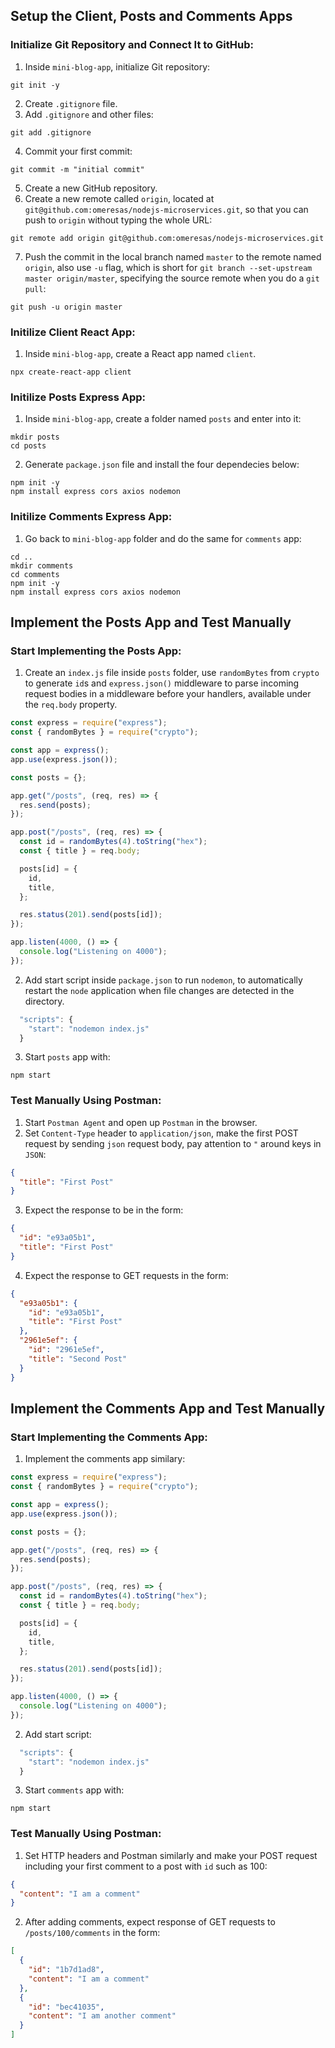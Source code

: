 ## Setup the Client, Posts and Comments Apps

### Initialize Git Repository and Connect It to GitHub:

1. Inside `mini-blog-app`, initialize Git repository:

```shell
git init -y
```

2. Create `.gitignore` file.
3. Add `.gitignore` and other files:

```shell
git add .gitignore
```

4. Commit your first commit:

```shell
git commit -m "initial commit"
```

5. Create a new GitHub repository.
6. Create a new remote called `origin`, located at `git@github.com:omeresas/nodejs-microservices.git`, so that you can push to `origin` without typing the whole URL:

```shell
git remote add origin git@github.com:omeresas/nodejs-microservices.git
```

7. Push the commit in the local branch named `master` to the remote named `origin`, also use `-u` flag, which is short for `git branch --set-upstream master origin/master`, specifying the source remote when you do a `git pull`:

```shell
git push -u origin master
```

### Initilize Client React App:

1. Inside `mini-blog-app`, create a React app named `client`.

```shell
npx create-react-app client
```

### Initilize Posts Express App:

1. Inside `mini-blog-app`, create a folder named `posts` and enter into it:

```shell
mkdir posts
cd posts
```

2. Generate `package.json` file and install the four dependecies below:

```shell
npm init -y
npm install express cors axios nodemon
```

### Initilize Comments Express App:

1. Go back to `mini-blog-app` folder and do the same for `comments` app:

```shell
cd ..
mkdir comments
cd comments
npm init -y
npm install express cors axios nodemon
```

## Implement the Posts App and Test Manually

### Start Implementing the Posts App:

1. Create an `index.js` file inside `posts` folder, use `randomBytes` from `crypto` to generate `id`s and `express.json()` middleware to parse incoming request bodies in a middleware before your handlers, available under the `req.body` property.

```js
const express = require("express");
const { randomBytes } = require("crypto");

const app = express();
app.use(express.json());

const posts = {};

app.get("/posts", (req, res) => {
  res.send(posts);
});

app.post("/posts", (req, res) => {
  const id = randomBytes(4).toString("hex");
  const { title } = req.body;

  posts[id] = {
    id,
    title,
  };

  res.status(201).send(posts[id]);
});

app.listen(4000, () => {
  console.log("Listening on 4000");
});
```

2. Add start script inside `package.json` to run `nodemon`, to automatically restart the `node` application when file changes are detected in the directory.

```js
  "scripts": {
    "start": "nodemon index.js"
  }
```

3. Start `posts` app with:

```shell
npm start
```

### Test Manually Using Postman:

1. Start `Postman Agent` and open up `Postman` in the browser.
2. Set `Content-Type` header to `application/json`, make the first POST request by sending `json` request body, pay attention to `"` around keys in `JSON`:

```json
{
  "title": "First Post"
}
```

3. Expect the response to be in the form:

```json
{
  "id": "e93a05b1",
  "title": "First Post"
}
```

4. Expect the response to GET requests in the form:

```json
{
  "e93a05b1": {
    "id": "e93a05b1",
    "title": "First Post"
  },
  "2961e5ef": {
    "id": "2961e5ef",
    "title": "Second Post"
  }
}
```

## Implement the Comments App and Test Manually

### Start Implementing the Comments App:

1. Implement the comments app similary:

```js
const express = require("express");
const { randomBytes } = require("crypto");

const app = express();
app.use(express.json());

const posts = {};

app.get("/posts", (req, res) => {
  res.send(posts);
});

app.post("/posts", (req, res) => {
  const id = randomBytes(4).toString("hex");
  const { title } = req.body;

  posts[id] = {
    id,
    title,
  };

  res.status(201).send(posts[id]);
});

app.listen(4000, () => {
  console.log("Listening on 4000");
});
```

2. Add start script:

```js
  "scripts": {
    "start": "nodemon index.js"
  }
```

3. Start `comments` app with:

```shell
npm start
```

### Test Manually Using Postman:

1. Set HTTP headers and Postman similarly and make your POST request including your first comment to a post with `id` such as 100:

```json
{
  "content": "I am a comment"
}
```

2. After adding comments, expect response of GET requests to `/posts/100/comments` in the form:

```json
[
  {
    "id": "1b7d1ad8",
    "content": "I am a comment"
  },
  {
    "id": "bec41035",
    "content": "I am another comment"
  }
]
```
